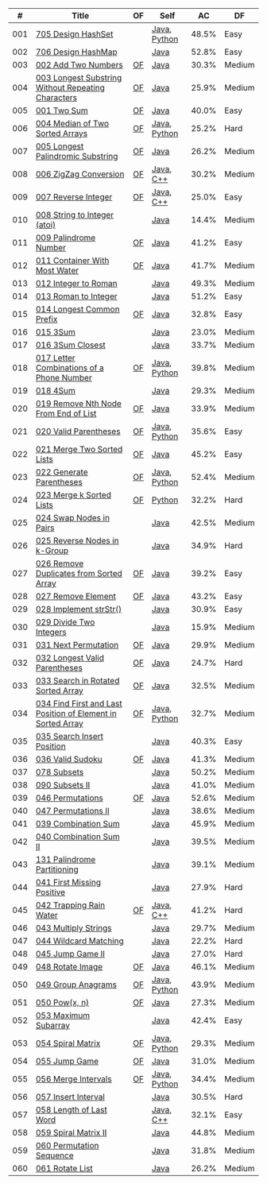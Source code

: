 
| # | Title | OF | Self | AC | DF |
|---| ----- | -------- | ---- | ---------- | ---------- |
|001|[705 Design HashSet](https://leetcode.com/problems/design-hashset)||[Java](./algorithms/java/src/_001_705_DesignHashSet/Solutions.java), [Python](./algorithms/python/_001_705_DesignHashSet/MyHashSet.py)|48.5%|Easy|
|002|[706 Design HashMap](https://leetcode.com/problems/design-hashmap)||[Java](./algorithms/java/src/_002_706_DesignHashMap/Solutions.java)|52.8%|Easy|
|003|[002 Add Two Numbers](https://leetcode.com/problems/add-two-numbers)|[OF](https://leetcode.com/articles/add-two-numbers)|[Java](./algorithms/java/src/_003_002_AddTwoNumbers/Solutions.java)|30.3%|Medium|
|004|[003 Longest Substring Without Repeating Characters](https://leetcode.com/problems/longest-substring-without-repeating-characters)|[OF](https://leetcode.com/articles/longest-substring-without-repeating-characters)|[Java](./algorithms/java/src/_004_003_LongestSubstringWithoutRepeatingCharacters/Solutions.java)|25.9%|Medium|
|005|[001 Two Sum](https://leetcode.com/problems/two-sum)|[OF](https://leetcode.com/articles/two-sum)|[Java](./algorithms/java/src/_005_001_TwoSum/Solutions.java)|40.0%|Easy|
|006|[004 Median of Two Sorted Arrays](https://leetcode.com/problems/median-of-two-sorted-arrays)|[OF](https://leetcode.com/articles/median-of-two-sorted-arrays)|[Java](./algorithms/java/src/_006_004_MedianOfTwoSortedArrays/Solutions.java), [Python](./algorithms/python/_006_004_MedianOfTwoSortedArrays/Solutions.py)|25.2%|Hard|
|007|[005 Longest Palindromic Substring](https://leetcode.com/problems/longest-palindromic-substring)|[OF](https://leetcode.com/articles/longest-palindromic-substring)|[Java](./algorithms/java/src/_007_005_LongestPalindromicSubstring/Solutions.java)|26.2%|Medium|
|008|[006 ZigZag Conversion](https://leetcode.com/problems/zigzag-conversion)|[OF](https://leetcode.com/articles/zigzag-conversion)|[Java](./algorithms/java/src/_008_006_ZigZagConversion/Solutions.java), [C++](./algorithms/cpp/_008_006_ZigZagConversion/Solutions.cpp)|30.2%|Medium|
|009|[007 Reverse Integer](https://leetcode.com/problems/reverse-integer)|[OF](https://leetcode.com/articles/reverse-integer)|[Java](./algorithms/java/src/_009_007_ReverseInteger/Solutions.java), [C++](./algorithms/cpp/_009_007_ReverseInteger/Solutions.cpp)|25.0%|Easy|
|010|[008 String to Integer (atoi)](https://leetcode.com/problems/string-to-integer-atoi)||[Java](./algorithms/java/src/_010_008_StringtoInteger_atoi/Solutions.java)|14.4%|Medium|
|011|[009 Palindrome Number](https://leetcode.com/problems/palindrome-number)|[OF](https://leetcode.com/articles/palindrome-number)|[Java](./algorithms/java/src/_011_009_PalindromeNumber/Solutions.java)|41.2%|Easy|
|012|[011 Container With Most Water](https://leetcode.com/problems/container-with-most-water)|[OF](https://leetcode.com/articles/container-with-most-water)|[Java](./algorithms/java/src/_012_011_ContainerWithMostWater/Solutions.java)|41.7%|Medium|
|013|[012 Integer to Roman](https://leetcode.com/problems/integer-to-roman)||[Java](./algorithms/java/src/_013_012_IntegertoRoman/Solutions.java)|49.3%|Medium|
|014|[013 Roman to Integer](https://leetcode.com/problems/roman-to-integer)||[Java](./algorithms/java/src/_014_013_RomantoInteger/Solutions.java)|51.2%|Easy|
|015|[014 Longest Common Prefix](https://leetcode.com/problems/longest-common-prefix)|[OF](https://leetcode.com/articles/longest-common-prefix)|[Java](./algorithms/java/src/_015_014_LongestCommonPrefix/Solutions.java)|32.8%|Easy|
|016|[015 3Sum](https://leetcode.com/problems/3sum)||[Java](./algorithms/java/src/_016_015_3Sum/Solutions.java)|23.0%|Medium|
|017|[016 3Sum Closest](https://leetcode.com/problems/3sum-closest)||[Java](./algorithms/java/src/_017_016_3SumClosest/Solutions.java)|33.7%|Medium|
|018|[017 Letter Combinations of a Phone Number](https://leetcode.com/problems/letter-combinations-of-a-phone-number)|[OF](https://leetcode.com/articles/letter-combinations-of-a-phone-number)|[Java](./algorithms/java/src/_018_017_LetterCombinationsOfAPhoneNumber/Solutions.java), [Python](./algorithms/python/_018_017_LetterCombinationsOfAPhoneNumber/Solutions.py)|39.8%|Medium|
|019|[018 4Sum](https://leetcode.com/problems/4sum)||[Java](./algorithms/java/src/_019_018_4Sum/Solutions.java)|29.3%|Medium|
|020|[019 Remove Nth Node From End of List](https://leetcode.com/problems/remove-nth-node-from-end-of-list)|[OF](https://leetcode.com/articles/remove-nth-node-from-end-of-list)|[Java](./algorithms/java/src/_020_019_RemoveNthNodeFromEndOfList/Solutions.java)|33.9%|Medium|
|021|[020 Valid Parentheses](https://leetcode.com/problems/valid-parentheses)|[OF](https://leetcode.com/articles/valid-parentheses)|[Java](./algorithms/java/src/_021_020_ValidParentheses/Solutions.java), [Python](./algorithms/python/_021_020_ValidParentheses/Solutions.py)|35.6%|Easy|
|022|[021 Merge Two Sorted Lists](https://leetcode.com/problems/merge-two-sorted-lists)|[OF](https://leetcode.com/articles/merged-two-sorted-lists)|[Java](./algorithms/java/src/_022_021_MergeTwoSortedLists/Solutions.java)|45.2%|Easy|
|023|[022 Generate Parentheses](https://leetcode.com/problems/generate-parentheses)|[OF](https://leetcode.com/articles/generate-parentheses)|[Java](./algorithms/java/src/_023_022_GenerateParentheses/Solutions.java), [Python](./algorithms/python/_023_022_GenerateParentheses/Solutions.py)|52.4%|Medium|
|024|[023 Merge k Sorted Lists](https://leetcode.com/problems/merge-k-sorted-lists)|[OF](https://leetcode.com/articles/merge-k-sorted-list)|[Python](./algorithms/python/_024_023_MergeKSortedList/Solutions.py)|32.2%|Hard|
|025|[024 Swap Nodes in Pairs](https://leetcode.com/problems/swap-nodes-in-pairs)||[Java](./algorithms/java/src/_025_024_SwapNodesInPairs/Solutions.java)|42.5%|Medium|
|026|[025 Reverse Nodes in k-Group](https://leetcode.com/problems/reverse-nodes-in-k-group)||[Java](./algorithms/java/src/_026_025_ReverseNodesInK_Group/Solutions.java)|34.9%|Hard|
|027|[026 Remove Duplicates from Sorted Array](https://leetcode.com/problems/remove-duplicates-from-sorted-array)|[OF](https://leetcode.com/articles/remove-duplicates-from-sorted-array)|[Java](./algorithms/java/src/_027_026_RemoveDuplicatesFromSortedArray/Solutions.java)|39.2%|Easy|
|028|[027 Remove Element](https://leetcode.com/problems/remove-element)|[OF](https://leetcode.com/articles/remove-element)|[Java](./algorithms/java/src/_028_027_RemoveElement/Solutions.java)|43.2%|Easy|
|029|[028 Implement strStr()](https://leetcode.com/problems/implement-strstr)||[Java](./algorithms/java/src/_029_028_ImplementstrStr/Solutions.java)|30.9%|Easy|
|030|[029 Divide Two Integers](https://leetcode.com/problems/divide-two-integers)||[Java](./algorithms/java/src/_030_029_DivideTwoIntegers/Solutions.java)|15.9%|Medium|
|031|[031 Next Permutation](https://leetcode.com/problems/next-permutation)|[OF](https://leetcode.com/articles/next-permutation)|[Java](./algorithms/java/src/_031_031_NextPermutation/Solutions.java)|29.9%|Medium|
|032|[032 Longest Valid Parentheses](https://leetcode.com/problems/longest-valid-parentheses)|[OF](https://leetcode.com/articles/longest-valid-parentheses)|[Java](./algorithms/java/src/_032_032_LongestValidParentheses/Solutions.java)|24.7%|Hard|
|033|[033 Search in Rotated Sorted Array](https://leetcode.com/problems/search-in-rotated-sorted-array)|[OF](https://leetcode.com/articles/search-in-rotated-sorted-array)|[Java](./algorithms/java/src/_033_033_SearchInRotatedSortedArray/Solutions.java)|32.5%|Medium|
|034|[034 Find First and Last Position of Element in Sorted Array](https://leetcode.com/problems/find-first-and-last-position-of-element-in-sorted-array)|[OF](https://leetcode.com/articles/find-first-and-last-position-element-sorted-array)|[Java](./algorithms/java/src/_034_034_FindFirstAndLastPositionOfElementInSortedArray/Solutions.java), [Python](./algorithms/python/_034_034_FindFirstAndLastPositionOfElementInSortedArray/Solutions.py)|32.7%|Medium|
|035|[035 Search Insert Position](https://leetcode.com/problems/search-insert-position)||[Java](./algorithms/java/src/_035_035_SearchInsertPosition/Solutions.java)|40.3%|Easy|
|036|[036 Valid Sudoku](https://leetcode.com/problems/valid-sudoku)|[OF](https://leetcode.com/articles/valid-sudoku)|[Java](./algorithms/java/src/_036_036_ValidSudoku/Solutions.java)|41.3%|Medium|
|037|[078 Subsets](https://leetcode.com/problems/subsets)||[Java](./algorithms/java/src/_037_078_Subsets/Solutions.java)|50.2%|Medium|
|038|[090 Subsets II](https://leetcode.com/problems/subsets-ii)||[Java](./algorithms/java/src/_038_090_Subsets_II/Solutions.java)|41.0%|Medium|
|039|[046 Permutations](https://leetcode.com/problems/permutations)|[OF](https://leetcode.com/articles/permutations)|[Java](./algorithms/java/src/_039_046_Permutations/Solutions.java)|52.6%|Medium|
|040|[047 Permutations II](https://leetcode.com/problems/permutations-ii)||[Java](./algorithms/java/src/_040_047_Permutations_II/Solutions.java)|38.6%|Medium|
|041|[039 Combination Sum](https://leetcode.com/problems/combination-sum)||[Java](./algorithms/java/src/_041_039_CombinationSum/Solutions.java)|45.9%|Medium|
|042|[040 Combination Sum II](https://leetcode.com/problems/combination-sum-ii)||[Java](./algorithms/java/src/_042_040_CombinationSumII/Solutions.java)|39.5%|Medium|
|043|[131 Palindrome Partitioning](https://leetcode.com/problems/palindrome-partitioning)||[Java](./algorithms/java/src/_043_131_PalindromePartitioning/Solutions.java)|39.1%|Medium|
|044|[041 First Missing Positive](https://leetcode.com/problems/first-missing-positive)||[Java](./algorithms/java/src/_044_041_FirstMissingPositive/Solutions.java)|27.9%|Hard|
|045|[042 Trapping Rain Water](https://leetcode.com/problems/trapping-rain-water)|[OF](https://leetcode.com/articles/trapping-rain-water)|[Java](./algorithms/java/src/_045_042_TrappingRainWater/Solutions.java), [C++](./algorithms/cpp/_045_042_TrappingRainWater/Solutions.cpp)|41.2%|Hard|
|046|[043 Multiply Strings](https://leetcode.com/problems/multiply-strings)||[Java](./algorithms/java/src/_046_043_MultiplyStrings/Solutions.java)|29.7%|Medium|
|047|[044 Wildcard Matching](https://leetcode.com/problems/wildcard-matching)||[Java](./algorithms/java/src/_047_044_WildcardMatching/Solutions.java)|22.2%|Hard|
|048|[045 Jump Game II](https://leetcode.com/problems/jump-game-ii)||[Java](./algorithms/java/src/_048_045_JumpGameII/Solutions.java)|27.0%|Hard|
|049|[048 Rotate Image](https://leetcode.com/problems/rotate-image)|[OF](https://leetcode.com/articles/rotate-image)|[Java](./algorithms/java/src/_049_048_RotateImage/Solutions.java)|46.1%|Medium|
|050|[049 Group Anagrams](https://leetcode.com/problems/group-anagrams)|[OF](https://leetcode.com/articles/group-anagrams)|[Java](./algorithms/java/src/_050_049_GroupAnagrams/Solutions.java), [Python](./algorithms/python/_050_049_GroupAnagrams/Solutions.py)|43.9%|Medium|
|051|[050 Pow(x, n)](https://leetcode.com/problems/powx-n)|[OF](https://leetcode.com/articles/powx-n)|[Java](./algorithms/java/src/_051_050_Pow_x_n/Solutions.java)|27.3%|Medium|
|052|[053 Maximum Subarray](https://leetcode.com/problems/maximum-subarray)||[Java](./algorithms/java/src/_052_053_MaximumSubarray/Solutions.java)|42.4%|Easy|
|053|[054 Spiral Matrix](https://leetcode.com/problems/spiral-matrix)|[OF](https://leetcode.com/articles/spiral-matrix)|[Java](./algorithms/java/src/_053_054_SpiralMatrix/Solutions.java), [Python](./algorithms/python/_053_054_SpiralMatrix/Solutions.py)|29.3%|Medium|
|054|[055 Jump Game](https://leetcode.com/problems/jump-game)|[OF](https://leetcode.com/articles/jump-game)|[Java](./algorithms/java/src/_054_055_JumpGame/Solutions.java)|31.0%|Medium|
|055|[056 Merge Intervals](https://leetcode.com/problems/merge-intervals)|[OF](https://leetcode.com/articles/merge-intervals)|[Java](./algorithms/java/src/_055_056_MergeIntervals/Solutions.java), [Python](./algorithms/python/_055_056_MergeIntervals/Solutions.py)|34.4%|Medium|
|056|[057 Insert Interval](https://leetcode.com/problems/insert-interval)||[Java](./algorithms/java/src/_056_057_InsertInterval/Solutions.java)|30.5%|Hard|
|057|[058 Length of Last Word](https://leetcode.com/problems/length-of-last-word)||[Java](./algorithms/java/src/_057_058_LengthOfLastWord/Solutions.java), [C++](./algorithms/cpp/_057_058_LengthOfLastWord/Solutions.cpp)|32.1%|Easy|
|058|[059 Spiral Matrix II](https://leetcode.com/problems/spiral-matrix-ii)||[Java](./algorithms/java/src/_058_059_SpiralMatrixII/Solutions.java)|44.8%|Medium|
|059|[060 Permutation Sequence](https://leetcode.com/problems/permutation-sequence)||[Java](./algorithms/java/src/_059_060_PermutationSequence/Solutions.java)|31.8%|Medium|
|060|[061 Rotate List](https://leetcode.com/problems/rotate-list)||[Java](./algorithms/java/src/_060_061_RotateList/Solutions.java)|26.2%|Medium|
